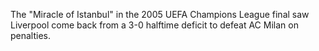 The "Miracle of Istanbul" in the 2005 UEFA Champions League final saw Liverpool come back from a 3-0 halftime deficit to defeat AC Milan on penalties.
